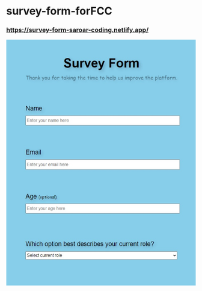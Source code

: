 # survey-form-forFCC
 
### https://survey-form-saroar-coding.netlify.app/


<img src="https://github.com/Saroar-Islam/survey-form-forFCC/blob/main/form.jpg?raw=true">
